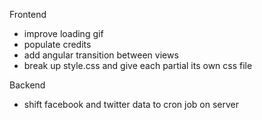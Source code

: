 Frontend
- improve loading gif
- populate credits
- add angular transition between views
- break up style.css and give each partial its own css file

Backend
- shift facebook and twitter data to cron job on server
